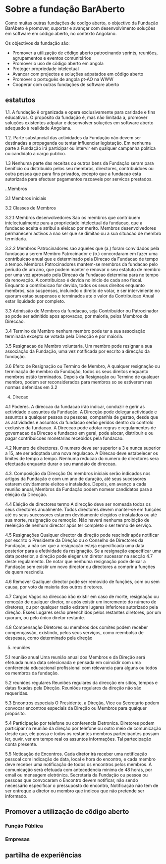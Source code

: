 # Sobre a fundação BarAberto

Como muitas outras fundações de codígo aberto, o objectivo da Fundação BarAbeto é promover, suportar e avançar com
desenvolvimento soluções em software em cõdigo aberto, no contexto Angolano.

Os objectivos da fundação são:

* Promover a utilização de cõdigo aberto patrocinando sprints, reuniões, agrupamentos e eventos comunitários
* Promover o uso de cõdigo aberto em angola
* Proteger propriedade intelectual
* Avancar com projectos e soluções adpatados em cõdigo aberto
* Promover o português de angola pt-AO na WWW
* Cooperar com outras fundações de software aberto

## estatutos

1.1. A fundação ẽ organizada e opera exclusivamente para caridade e fins educativos. O propósito da fundação ẽ, mas não
limitada a, promover soluções existentes adpatar e desenvolver soluções em software aberto adequado à realidade Angolana.

1.2. Parte substancial das actividades da Fundação não devem ser destinadas a propaganda ou tentar influenciar legistação.
Em nenhuma parte a Fundação irá participar ou intervir em qualquer campanha política ou candidato a cargo publico.

1.3 Nenhuma parte das receitas ou outros bens da Fundação seram para benificio ou distribuido pelos seu membros, directores, contribuidoes ou outra pessoa que para fins privados, excepto que a fundacao esta autorizada para efectuar pagamentos razoaveis por servicos prestados.

..Membros

3.1 Membros iniciais

3.2 Classes de Membros

3.2.1 Membros desenvolvedores Sao os membros que contribuem intelectualmente para a propriedade intelectual da fundacao, que a fundacao aceita e atribui a eleicao por merito. Membros desenvolvedores permanecem activos a nao ser que se dimitao ou a sua situacao de membro termidada.

3.2.2 Membros Patrocinadores sao aqueles que (a.) foram convidados pela fundacao a serem Membro Patrocinador e (b.) concordaram
em fazer uma contribuicao anual que e determinado pela Direcao da Fundacao de tempo a tempo. Membros Patrocinadores mantem-se
membros da fundacao pelo periudo de um ano, que podem manter e renovar o seu estatuto de membro por uma vez aprovado
pela Direcao da Fundacao determina para no tempo da renovação. A contribuicao é devida no inicio de cada ano fiscal.
Enquanto a contribuicao for devida, todos os seus direitos enquanto membros, sao suspensos, incluindo o direito de votar,
e ser interviniente no quorum estao suspensos e terminados ate o valor da Contribuicao Anual estar liquidado por completo.

3.3 Admissão de Membros da fundacao, seja Contribuidor ou Patrocinador so pode ser admitido apos aprovacao, por maioria, pelos Membros da Direccao.

3.4 Termino de Membro nenhum membro pode ter a sua associação terminada excepto se votada pela Direcção e por maioria.

3.5 Resignacao de Membro voluntaria, Um membro pode resignar a sua associação da Fundação, uma vez notificada por escrito a direcção da fundação.

3.6 Efeito de Resignação ou Termino de Membro, A qualquer resignação ou terminação de membro da Fundação, todos os seus direitos enquanto membros estão terminados.
Depois da Resignação ou Termino de qualquer membro, podem ser reconsiderados para membros so se estiverem nas normas defenidas em 3.2

4. Direcao

4.1 Poderes. A direccao da fundacao irão indicar, conduzir e gerir as actividade e assuntos da Fundação. A Direcção pode
delegar actividade e assuntos a qualquer pessoa ou pessoas, companhia de gestao, desde que as actividades e assuntos da
fundacao serão geridos dentro do controlo exclusivo da fundacao. A Direccao pode adotar regras e regulamentos de governacao
da Direcao e fundacao em geral, pode alocar, distribuir e ou pagar contribuicoes monetarias recebidos pela fundacao.

4.2 Numero de directores. O numero deve ser superior a 3 e nunca superior a 15, ate ser adoptada uma nova regulacao. A
Direcao deve estabelecer os limites de tempo a tempo. Nenhuma reducao do numero de directores sera efectuada enquanto
durar o seu mandato de direccao.

4.3. Composição da Direcção Os membros iniciais serão indicados nos artigos da Fundação e com um ano de duração, até
seus sucessores estarem devidamente eleitos e instalados. Depois, em avanço a cada reunião anual, Membros da Fundação
podem nomear candidatos para a eleição da Direcção.

4.4 Eleição de directores termo A direcção deve ser nomeada todos os seus directores anualmente. Todos directores devem
manter-se em funções até os seus sucessores estarem devidamente elegidos e instalados ou até sua morte, resignação ou
remoção. Não haverá nenhuma proibição de reeleição de nenhum director após ter completo o ser termo de serviço.

4.5 Resignações Qualquer director da direção pode rescindir após notificar por escrito o Presidente da Direção ou o
Conselho de Directores da Fundação, a não ser que a resignação esteja especificada uma data posterior para a efetividade
da resignação. Se a resignação especificar uma data posterior, a direção pode eleger um diretor sucessor na secção 4.7
deste regulamento. De notar que nenhuma resignação pode deixar a Fundação sem existir um novo director ou directores
a comprir a funções de quem rescindiu.

4.6 Remover Qualquer director pode ser removido de funções, com ou sem causa, por voto da maioria dos outros diretores.

4.7 Cargos Vagos na direccao irão existir em caso de morte, resignação ou remoção de qualquer diretor, or após existir
um incremento do número de diretores, ou por qualquer razão existem lugares inferiores autorizado pela direção. Esses
Lugares serão preenchidos pelos restantes diretores, por um quorum, ou pelo único diretor restante.

4.8 Compensação Diretores ou membros dos comites podem receber compençassão, existindo, pelos seus serviços, como
reembolso de despesas, como determinado pela direção

5. reuniões

5.1 reunião anual Uma reunião anual dos Membros e da Direção será efetuada numa data selecionada e pensada em coincidir
com uma conferencia educacional profissional com relevancia para alguns ou todos os membros da fundação.

5.2 reuniões regulares Reuniões regulares da direcção em sitios, tempos e datas fixadas pela Direção. Reuniões regulares
da direção não são requeridas.

5.3 Encontros especiais O Presidente, a Direção, Vice ou Secretario podem convocar encontros especiais da Direção ou
Membros para qualquer propósito.

5.4 Participação por telefone ou conferencia Eletronica. Diretores podem participar na reunião da direção por telefone
ou outro meio de comunicação desde que, ele possa e todos os restantes membros partecipantes possam ler, ouvir, ver
em tempo real os assuntos informações. Tal partecipação conta presente.

5.5 Noticação de Encontros. Cada diretor irá receber uma notificação pessoal com indicação de data, local e hora do encontro,
e cada membro deve receber uma notificação de todos os encontros pelos membros. A comunicação será efetuada com antecedencia
minima de 48 horas, por email ou mensagem eletrónica. Secretaria da Fundação ou pessoa ou pessoas que convocaram o
Encontro devem notificar, não sendo necessário especificar o pressuposto do encontro, Notificação não tem de ser entreque
a diretor ou membro que indicou que não pretende ser informado.


## Promover a utilização de cõdigo aberto
### Função Pública
### Empresas
## partilha de experiências
